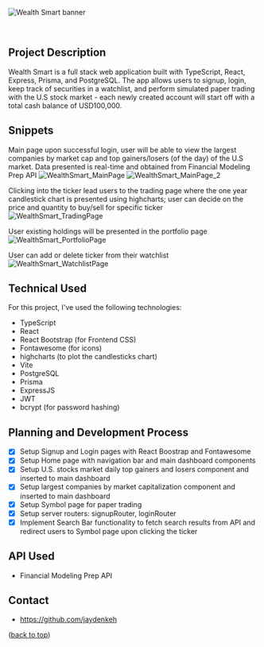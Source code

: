 <a name="readme-top"></a>

![Wealth Smart banner](https://user-images.githubusercontent.com/113533303/216263693-668b96f0-8397-4bed-8026-4a80a07ca2ff.png)

<br />

## Project Description

Wealth Smart is a full stack web application built with TypeScript, React, Express, Prisma, and PostgreSQL. The app allows users to signup, login, keep track of securities in a watchlist, and perform simulated paper trading with the U.S stock market - each newly created account will start off with a total cash balance of USD100,000.

## Snippets

Main page upon successful login, user will be able to view the largest companies by market cap and top gainers/losers (of the day) of the U.S market. Data presented is real-time and obtained from Financial Modeling Prep API
![WealthSmart_MainPage](https://user-images.githubusercontent.com/113533303/216250885-ba9cd5ed-0908-425f-924c-d9dd18147d26.png)
![WealthSmart_MainPage_2](https://user-images.githubusercontent.com/113533303/216253034-f1d1f596-9cf4-4756-b538-abf378177297.png)

Clicking into the ticker lead users to the trading page where the one year candlestick chart is presented using highcharts; user can decide on the price and quantity to buy/sell for specific ticker
![WealthSmart_TradingPage](https://user-images.githubusercontent.com/113533303/216252977-68fe551d-c4d8-424d-8cf6-227aec953eaa.png)

User existing holdings will be presented in the portfolio page
![WealthSmart_PortfolioPage](https://user-images.githubusercontent.com/113533303/216253079-7562f8fc-3663-4ff3-90c9-849bbc5f5003.png)

User can add or delete ticker from their watchlist
![WealthSmart_WatchlistPage](https://user-images.githubusercontent.com/113533303/216253109-6fb140c0-e92b-4979-8c61-e450158dec78.png)

## Technical Used

For this project, I've used the following technologies:

- TypeScript
- React
- React Bootstrap (for Frontend CSS)
- Fontawesome (for icons)
- highcharts (to plot the candlesticks chart)
- Vite
- PostgreSQL
- Prisma
- ExpressJS
- JWT
- bcrypt (for password hashing)

## Planning and Development Process

- [x] Setup Signup and Login pages with React Boostrap and Fontawesome
- [x] Setup Home page with navigation bar and main dashboard components
- [x] Setup U.S. stocks market daily top gainers and losers component and inserted to main dashboard
- [x] Setup largest companies by market capitalization component and inserted to main dashboard
- [x] Setup Symbol page for paper trading
- [x] Setup server routers: signupRouter, loginRouter
- [x] Implement Search Bar functionality to fetch search results from API and redirect users to Symbol page upon clicking the ticker

## API Used

- Financial Modeling Prep API

## Contact

- https://github.com/jaydenkeh

<p align="left">(<a href="#readme-top">back to top</a>)</p>
